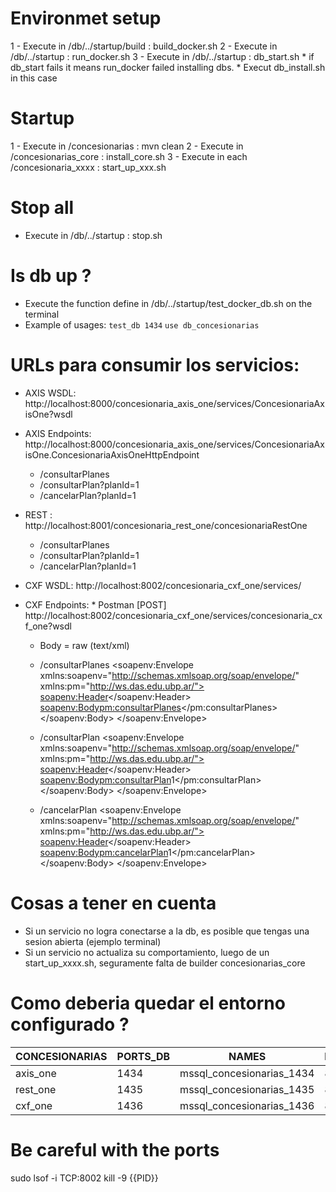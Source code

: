 # Environmet setup

1 - Execute in /db/../startup/build     : build_docker.sh
2 - Execute in /db/../startup           : run_docker.sh
3 - Execute in /db/../startup           : db_start.sh 
    * if db_start fails it means run_docker failed installing dbs. 
    * Execut db_install.sh in this case

# Startup
 
1 - Execute in /concesionarias          : mvn clean
2 - Execute in /concesionarias_core     : install_core.sh
3 - Execute in each /concesionaria_xxxx : start_up_xxx.sh

# Stop all

- Execute in /db/../startup             : stop.sh

# Is db up ?

- Execute the function define in /db/../startup/test_docker_db.sh on the terminal
- Example of usages: `test_db 1434`
                     `use db_concesionarias` 

# URLs para consumir los servicios:

- AXIS WSDL: http://localhost:8000/concesionaria_axis_one/services/ConcesionariaAxisOne?wsdl 
- AXIS Endpoints: http://localhost:8000/concesionaria_axis_one/services/ConcesionariaAxisOne.ConcesionariaAxisOneHttpEndpoint
    - /consultarPlanes
    - /consultarPlan?planId=1
    - /cancelarPlan?planId=1
    
- REST : http://localhost:8001/concesionaria_rest_one/concesionariaRestOne
    - /consultarPlanes
    - /consultarPlan?planId=1
    - /cancelarPlan?planId=1
         
- CXF WSDL: http://localhost:8002/concesionaria_cxf_one/services/
- CXF Endpoints: * Postman
    [POST] http://localhost:8002/concesionaria_cxf_one/services/concesionaria_cxf_one?wsdl
    * Body = raw (text/xml)
    
    - /consultarPlanes
        <soapenv:Envelope xmlns:soapenv="http://schemas.xmlsoap.org/soap/envelope/" xmlns:pm="http://ws.das.edu.ubp.ar/">
         <soapenv:Header></soapenv:Header>
         <soapenv:Body><pm:consultarPlanes></pm:consultarPlanes></soapenv:Body>
        </soapenv:Envelope>
    
    - /consultarPlan
        <soapenv:Envelope xmlns:soapenv="http://schemas.xmlsoap.org/soap/envelope/" xmlns:pm="http://ws.das.edu.ubp.ar/">
         <soapenv:Header></soapenv:Header>
         <soapenv:Body><pm:consultarPlan><planId>1</planId></pm:consultarPlan></soapenv:Body>
        </soapenv:Envelope>
    
    - /cancelarPlan
        <soapenv:Envelope xmlns:soapenv="http://schemas.xmlsoap.org/soap/envelope/" xmlns:pm="http://ws.das.edu.ubp.ar/">
         <soapenv:Header></soapenv:Header>
         <soapenv:Body><pm:cancelarPlan><planId>1</planId></pm:cancelarPlan></soapenv:Body>
        </soapenv:Envelope>

# Cosas a tener en cuenta

- Si un servicio no logra conectarse a la db, es posible que tengas una sesion abierta (ejemplo terminal) 
- Si un servicio no actualiza su comportamiento, luego de un start_up_xxxx.sh, seguramente falta de builder concesionarias_core  

# Como deberia quedar el entorno configurado ?

|CONCESIONARIAS  |PORTS_DB  |NAMES                     |PORTS_WEB|PORTS_TOMCAT|
|----------------|----------|--------------------------|---------|------------|
|axis_one        |1434      |mssql_concesionarias_1434 |8000     |8080        |
|rest_one        |1435      |mssql_concesionarias_1435 |8001     |8081        |
|cxf_one         |1436      |mssql_concesionarias_1436 |8002     |8082        |


# Be careful with the ports
sudo lsof -i TCP:8002
kill -9 {{PID}}
